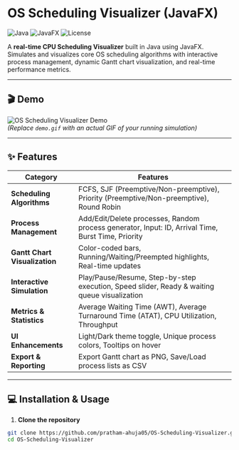 # OS Scheduling Visualizer (JavaFX)

![Java](https://img.shields.io/badge/Language-Java-orange?style=for-the-badge)
![JavaFX](https://img.shields.io/badge/GUI-JavaFX-blue?style=for-the-badge)
![License](https://img.shields.io/badge/License-MIT-green?style=for-the-badge)

A **real-time CPU Scheduling Visualizer** built in Java using JavaFX.  
Simulates and visualizes core OS scheduling algorithms with interactive process management, dynamic Gantt chart visualization, and real-time performance metrics.  

---

## **🎬 Demo**

![OS Scheduling Visualizer Demo](demo.gif)  
*(Replace `demo.gif` with an actual GIF of your running simulation)*

---

## **✨ Features**

| Category | Features |
|----------|---------|
| **Scheduling Algorithms** | FCFS, SJF (Preemptive/Non-preemptive), Priority (Preemptive/Non-preemptive), Round Robin |
| **Process Management** | Add/Edit/Delete processes, Random process generator, Input: ID, Arrival Time, Burst Time, Priority |
| **Gantt Chart Visualization** | Color-coded bars, Running/Waiting/Preempted highlights, Real-time updates |
| **Interactive Simulation** | Play/Pause/Resume, Step-by-step execution, Speed slider, Ready & waiting queue visualization |
| **Metrics & Statistics** | Average Waiting Time (AWT), Average Turnaround Time (ATAT), CPU Utilization, Throughput |
| **UI Enhancements** | Light/Dark theme toggle, Unique process colors, Tooltips on hover |
| **Export & Reporting** | Export Gantt chart as PNG, Save/Load process lists as CSV |

---

## **💻 Installation & Usage**

1. **Clone the repository**
```bash
git clone https://github.com/pratham-ahuja05/OS-Scheduling-Visualizer.git
cd OS-Scheduling-Visualizer
